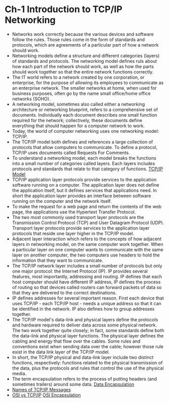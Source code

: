 # Ch-1 Introduction to TCP/IP Networking

- Networks work correctly because the various devices and software follow the rules. Those rules come in the form of standards and protocols, which are agreements of a particular part of how a network should work.
- Networking models define a structure and different categories (layers) of standards and protocols. The networking model defines ruls about how each part of the network should work, as well as how the parts should work together so that the entire network functions correctly.
- The IT world refers to a network created by one corporation, or enterprise, for the purpose of allowing its employees to communicate as an enterprise network. The smaller networks at home, when used for business purposes, often go by the name small office/home office networks (SOHO).
- A networking model, sometimes also called either a networking architecture or networking blueprint, refers to a comprehensive set of documents. Individually each document describes one small function required for the network; collectively, these documents define everything that should happen for a computer network to work.
- Today, the world of computer networking uses one networking model: TCP/IP.
- The TCP/IP model both defines and references a large collection of protocols that allow computers to communicate. To define a protocol, TCP/IP uses documents called Requests For Comments.
- To understand a networking model, each model breaks the functions into a small number of categories called layers. Each layers includes protocols and standards that relate to that category of functions. [TCP/IP Model](https://postimg.cc/SJpXXsVN)
- TCP/IP application layer protocols provide services to the application software running on a computer. The application layer does not define the application itself, but it defines services that applications need. In short the application layer provides an interface between software running on the computer and the network itself.
- To make the request for a web page and return the contents of the web page, the applications use the Hypertext Transfer Protocol.
- The two most commonly used transport layer protocols are the Transmission Control Protocol (TCP) and User Datagram Protocol (UDP). Transport layer protocols provide services to the application layer protocols that reside one layer higher in the TCP/IP model.
- Adjacent layer interaction which refers to the concepts of how adjacent layers in networking model, on the same computer work together. When a particular layer on one computer wants to communicate with the same layer on another computer, the two computers use headers to hold the information that they want to communicate.
- The TCP/IP network layer includes a small number of protocols but only one major protocol: the Internet Protocol (IP). IP provides several features, most importantly, addressing and routing. IP defines that each host computer should have different IP address, IP defines the process of routing so that devices called routers can forward packets of data so that they are delivered to the correct destinations.
- IP defines addresses for several important reason. First each device that uses TCP/IP - each TCP/IP host - needs a unique address so that it can be identified in the network. IP also defines how to group addresses together.
- The TCP/IP model's data-link and physical layers define the protocols and hardware required to deliver data across some physical network. The two work together quite closely; in fact, some standards define both the data-link and physical layer functions. The physical layer defines the cabling and energy that flow over the cables. Some rules and conventions exist when sending data over the cable; however those rule exist in the data link layer of the TCP/IP model.
- In short, the TCP/IP physical and data-link layer include two distinct functions, respectively: functions related to the physical transmission of the data, plus the protocols and rules that control the use of the physical media.
- The term encapsulation refers to the process of putting headers (and sometimes trailers) around some data. [Data Encapsulation](https://postimg.cc/JHrYJ3p8)
- [Names of TCP/IP Messages](https://postimg.cc/3y827KJL)
- [OSI vs TCP/IP](https://postimg.cc/SYmv0ntg) [OSI Encapsulation](https://postimg.cc/JHrtyWhp)
